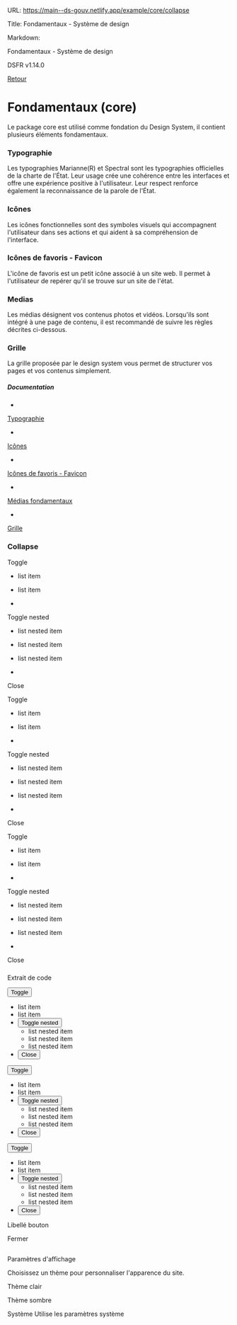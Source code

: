 URL:
https://main--ds-gouv.netlify.app/example/core/collapse

Title:
Fondamentaux - Système de design

Markdown:

Fondamentaux - Système de design


DSFR v1.14.0


[Retour](../)


# Fondamentaux (core)


Le package core est utilisé comme fondation du Design System, il contient plusieurs éléments fondamentaux.


### Typographie


Les typographies Marianne(R) et Spectral sont les typographies officielles de la charte de l'État. Leur usage crée une cohérence entre les interfaces et offre une expérience positive à l'utilisateur. Leur respect renforce également la reconnaissance de la parole de l'État.


### Icônes


Les icônes fonctionnelles sont des symboles visuels qui accompagnent l'utilisateur dans ses actions et qui aident à sa compréhension de l'interface.


### Icônes de favoris - Favicon


L'icône de favoris est un petit icône associé à un site web. Il permet à l'utilisateur de repérer qu'il se trouve sur un site de l'état.


### Medias


Les médias désignent vos contenus photos et vidéos. Lorsqu'ils sont intégré à une page de contenu, il est recommandé de suivre les règles décrites ci-dessous.


### Grille


La grille proposée par le design system vous permet de structurer vos pages et vos contenus simplement.


##### Documentation


-
[Typographie](https://www.systeme-de-design.gouv.fr/elements-d-interface/fondamentaux-de-l-identite-de-l-etat/typographie/)


-
[Icônes](https://www.systeme-de-design.gouv.fr/elements-d-interface/fondamentaux-techniques/icones)


-
[Icônes de favoris - Favicon](https://www.systeme-de-design.gouv.fr/elements-d-interface/fondamentaux-techniques/icone-de-favoris)


-
[Médias fondamentaux](https://www.systeme-de-design.gouv.fr/elements-d-interface/fondamentaux-techniques/medias)


-
[Grille](https://www.systeme-de-design.gouv.fr/elements-d-interface/fondamentaux-techniques/grille-et-points-de-rupture)


### Collapse


Toggle

- list item

- list item

-
Toggle nested

- list nested item

- list nested item

- list nested item


-
Close


Toggle

- list item

- list item

-
Toggle nested

- list nested item

- list nested item

- list nested item


-
Close


Toggle

- list item

- list item

-
Toggle nested

- list nested item

- list nested item

- list nested item


-
Close


###
Extrait de code


<div>
<!--
un bouton toggle (qui ouvre et qui ferme) doit avoir les attributs aria-expanded (qui définit son état) et l'attribut aria-controls (dont l'id détermine l'élément sur lequel agira le bouton.
un bouton reduce (qui ne peut que fermer) doit avoir uniquement l'attribut aria-controls.
-->
<div>
<button aria-expanded="true" aria-controls="collapsed-0" type="button" class="fr-mb-2v fr-btn">Toggle</button>
<ul class="fr-collapse" id="collapsed-0" data-fr-group="group-id">
<li>list item</li>
<li>list item</li>
<li>
<button aria-expanded="false" aria-controls="collapsed-0-nested" type="button" class="fr-mb-2v fr-btn">Toggle nested</button>
<ul class="fr-collapse" id="collapsed-0-nested">
<li>list nested item</li>
<li>list nested item</li>
<li>list nested item</li>
</ul>
</li>
<li>
<button aria-controls="collapsed-0" type="button" class="fr-mb-2v fr-btn">Close</button>
</li>
</ul>
</div>
<div>
<button aria-expanded="false" aria-controls="collapsed-1" type="button" class="fr-mb-2v fr-btn">Toggle</button>
<ul class="fr-collapse" id="collapsed-1" data-fr-group="group-id">
<li>list item</li>
<li>list item</li>
<li>
<button aria-expanded="false" aria-controls="collapsed-1-nested" type="button" class="fr-mb-2v fr-btn">Toggle nested</button>
<ul class="fr-collapse" id="collapsed-1-nested">
<li>list nested item</li>
<li>list nested item</li>
<li>list nested item</li>
</ul>
</li>
<li>
<button aria-controls="collapsed-1" type="button" class="fr-mb-2v fr-btn">Close</button>
</li>
</ul>
</div>
<div>
<button aria-expanded="false" aria-controls="collapsed-2" type="button" class="fr-mb-2v fr-btn">Toggle</button>
<ul class="fr-collapse" id="collapsed-2" data-fr-group="group-id">
<li>list item</li>
<li>list item</li>
<li>
<button aria-expanded="false" aria-controls="collapsed-2-nested" type="button" class="fr-mb-2v fr-btn">Toggle nested</button>
<ul class="fr-collapse" id="collapsed-2-nested">
<li>list nested item</li>
<li>list nested item</li>
<li>list nested item</li>
</ul>
</li>
<li>
<button aria-controls="collapsed-2" type="button" class="fr-mb-2v fr-btn">Close</button>
</li>
</ul>
</div>
</div>


Libellé bouton


Fermer


##
Paramètres d'affichage


Choisissez un thème pour personnaliser l'apparence du site.


Thème clair


Thème sombre


Système
Utilise les paramètres système
